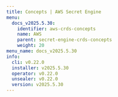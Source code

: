 ```yaml
---
title: Concepts | AWS Secret Engine
menu:
  docs_v2025.5.30:
    identifier: aws-crds-concepts
    name: AWS
    parent: secret-engine-crds-concepts
    weight: 20
menu_name: docs_v2025.5.30
info:
  cli: v0.22.0
  installer: v2025.5.30
  operator: v0.22.0
  unsealer: v0.22.0
  version: v2025.5.30
---
```


